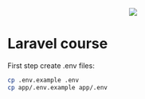 <p align="center"><img src="https://laravel.com/assets/img/components/logo-laravel.svg"></p>

# Laravel course

First step
create .env files:

```bash
cp .env.example .env
cp app/.env.example app/.env
```